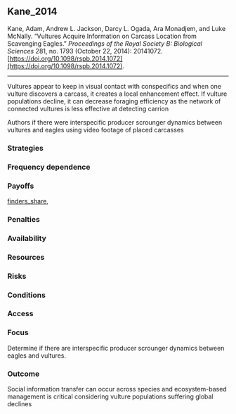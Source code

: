 ## Kane_2014

Kane, Adam, Andrew L. Jackson, Darcy L. Ogada, Ara Monadjem, and Luke McNally. “Vultures Acquire Information on Carcass Location from Scavenging Eagles.” _Proceedings of the Royal Society B: Biological Sciences_ 281, no. 1793 (October 22, 2014): 20141072. [https://doi.org/10.1098/rspb.2014.1072](https://doi.org/10.1098/rspb.2014.1072).

---

Vultures appear to keep in visual contact with conspecifics and when one vulture discovers a carcass, it creates a local enhancement effect. If vulture populations decline, it can decrease foraging efficiency as the network of connected vultures is less effective at detecting carrion

Authors if there were interspecific producer scrounger dynamics between vultures and eagles using video footage of placed carcasses


### Strategies

### Frequency dependence

### Payoffs
[finders_share](../topics/finders_share.md), 

### Penalties

### Availability

### Resources

### Risks

### Conditions

### Access

### Focus
Determine if there are interspecific producer scrounger dynamics between eagles and vultures. 

### Outcome
Social information transfer can occur across species and ecosystem-based management is critical considering vulture populations suffering global declines
